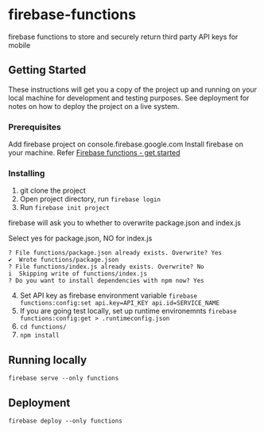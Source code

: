 # firebase-functions
firebase functions to store and securely return third party API keys for mobile

## Getting Started

These instructions will get you a copy of the project up and running on your local machine for development and testing purposes. See deployment for notes on how to deploy the project on a live system.

### Prerequisites

Add firebase project on console.firebase.google.com
Install firebase on your machine. Refer [Firebase functions - get started](https://firebase.google.com/docs/functions/get-started
)
### Installing

1. git clone the project
2. Open project directory, run `firebase login`
3. Run `firebase init project`

firebase will ask you to whether to overwrite package.json and index.js

Select yes for package.json, NO for index.js

```
? File functions/package.json already exists. Overwrite? Yes
✔  Wrote functions/package.json
? File functions/index.js already exists. Overwrite? No
i  Skipping write of functions/index.js
? Do you want to install dependencies with npm now? Yes
```
4. Set API key as firebase environment variable
`firebase functions:config:set api.key=API_KEY api.id=SERVICE_NAME`
5. If you are going test locally, set up runtime environemnts
`firebase functions:config:get > .runtimeconfig.json`
6. `cd functions/` 
7. `npm install`


## Running locally

`firebase serve --only functions`

## Deployment

`firebase deploy --only functions`

